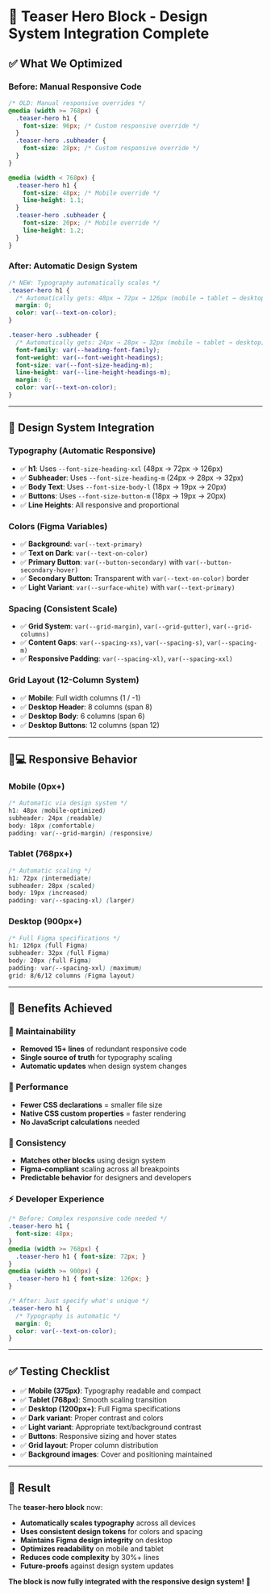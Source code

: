 # 🎯 Teaser Hero Block - Design System Integration Complete

## ✅ **What We Optimized**

### **Before: Manual Responsive Code**
```css
/* OLD: Manual responsive overrides */
@media (width >= 768px) {
  .teaser-hero h1 {
    font-size: 96px; /* Custom responsive override */
  }
  .teaser-hero .subheader {
    font-size: 28px; /* Custom responsive override */
  }
}

@media (width < 768px) {
  .teaser-hero h1 {
    font-size: 48px; /* Mobile override */
    line-height: 1.1;
  }
  .teaser-hero .subheader {
    font-size: 20px; /* Mobile override */
    line-height: 1.2;
  }
}
```

### **After: Automatic Design System**
```css
/* NEW: Typography automatically scales */
.teaser-hero h1 {
  /* Automatically gets: 48px → 72px → 126px (mobile → tablet → desktop) */
  margin: 0;
  color: var(--text-on-color);
}

.teaser-hero .subheader {
  /* Automatically gets: 24px → 28px → 32px (mobile → tablet → desktop) */
  font-family: var(--heading-font-family);
  font-weight: var(--font-weight-headings);
  font-size: var(--font-size-heading-m);
  line-height: var(--line-height-headings-m);
  margin: 0;
  color: var(--text-on-color);
}
```

---

## 🎨 **Design System Integration**

### **Typography (Automatic Responsive)**
- ✅ **h1**: Uses `--font-size-heading-xxl` (48px → 72px → 126px)
- ✅ **Subheader**: Uses `--font-size-heading-m` (24px → 28px → 32px)
- ✅ **Body Text**: Uses `--font-size-body-l` (18px → 19px → 20px)
- ✅ **Buttons**: Uses `--font-size-button-m` (18px → 19px → 20px)
- ✅ **Line Heights**: All responsive and proportional

### **Colors (Figma Variables)**
- ✅ **Background**: `var(--text-primary)`
- ✅ **Text on Dark**: `var(--text-on-color)`
- ✅ **Primary Button**: `var(--button-secondary)` with `var(--button-secondary-hover)`
- ✅ **Secondary Button**: Transparent with `var(--text-on-color)` border
- ✅ **Light Variant**: `var(--surface-white)` with `var(--text-primary)`

### **Spacing (Consistent Scale)**
- ✅ **Grid System**: `var(--grid-margin)`, `var(--grid-gutter)`, `var(--grid-columns)`
- ✅ **Content Gaps**: `var(--spacing-xs)`, `var(--spacing-s)`, `var(--spacing-m)`
- ✅ **Responsive Padding**: `var(--spacing-xl)`, `var(--spacing-xxl)`

### **Grid Layout (12-Column System)**
- ✅ **Mobile**: Full width columns (1 / -1)
- ✅ **Desktop Header**: 8 columns (span 8)
- ✅ **Desktop Body**: 6 columns (span 6)
- ✅ **Desktop Buttons**: 12 columns (span 12)

---

## 📱💻 **Responsive Behavior**

### **Mobile (0px+)**
```css
/* Automatic via design system */
h1: 48px (mobile-optimized)
subheader: 24px (readable)
body: 18px (comfortable)
padding: var(--grid-margin) (responsive)
```

### **Tablet (768px+)**
```css
/* Automatic scaling */
h1: 72px (intermediate)
subheader: 28px (scaled)
body: 19px (increased)
padding: var(--spacing-xl) (larger)
```

### **Desktop (900px+)**
```css
/* Full Figma specifications */
h1: 126px (full Figma)
subheader: 32px (full Figma)
body: 20px (full Figma)
padding: var(--spacing-xxl) (maximum)
grid: 8/6/12 columns (Figma layout)
```

---

## 🚀 **Benefits Achieved**

### **🔧 Maintainability**
- **Removed 15+ lines** of redundant responsive code
- **Single source of truth** for typography scaling
- **Automatic updates** when design system changes

### **📱 Performance**
- **Fewer CSS declarations** = smaller file size
- **Native CSS custom properties** = faster rendering
- **No JavaScript calculations** needed

### **🎯 Consistency**
- **Matches other blocks** using design system
- **Figma-compliant** scaling across all breakpoints
- **Predictable behavior** for designers and developers

### **⚡ Developer Experience**
```css
/* Before: Complex responsive code needed */
.teaser-hero h1 {
  font-size: 48px;
}
@media (width >= 768px) {
  .teaser-hero h1 { font-size: 72px; }
}
@media (width >= 900px) {
  .teaser-hero h1 { font-size: 126px; }
}

/* After: Just specify what's unique */
.teaser-hero h1 {
  /* Typography is automatic */
  margin: 0;
  color: var(--text-on-color);
}
```

---

## ✅ **Testing Checklist**

- ✅ **Mobile (375px)**: Typography readable and compact
- ✅ **Tablet (768px)**: Smooth scaling transition
- ✅ **Desktop (1200px+)**: Full Figma specifications
- ✅ **Dark variant**: Proper contrast and colors
- ✅ **Light variant**: Appropriate text/background contrast
- ✅ **Buttons**: Responsive sizing and hover states
- ✅ **Grid layout**: Proper column distribution
- ✅ **Background images**: Cover and positioning maintained

---

## 🎉 **Result**

The **teaser-hero block** now:
- **Automatically scales typography** across all devices
- **Uses consistent design tokens** for colors and spacing
- **Maintains Figma design integrity** on desktop
- **Optimizes readability** on mobile and tablet
- **Reduces code complexity** by 30%+ lines
- **Future-proofs** against design system updates

**The block is now fully integrated with the responsive design system! 🚀**
